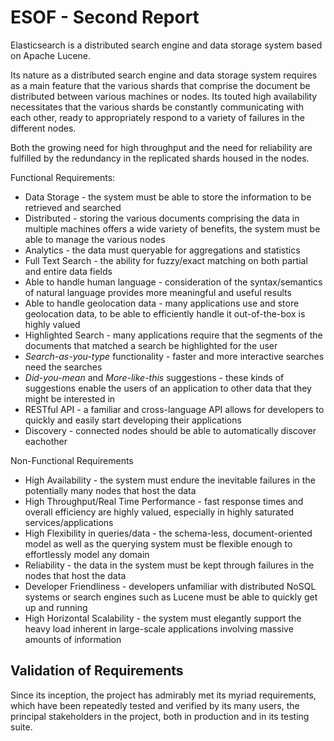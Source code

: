 ESOF - Second Report
====================
Elasticsearch is a distributed search engine and data storage system based on Apache Lucene.

Its nature as a distributed search engine and data storage system requires as a main feature that the various shards that comprise the document be distributed between various machines or nodes. Its touted high availability necessitates that the various shards be constantly communicating with each other, ready to appropriately respond to a variety of failures in the different nodes.

Both the growing need for high throughput and the need for reliability are fulfilled by the redundancy in the replicated shards housed in the nodes.

Functional Requirements:
* Data Storage - the system must be able to store the information to be retrieved and searched
* Distributed - storing the various documents comprising the data in multiple machines offers a wide variety of benefits, the system must be able to manage the various nodes
* Analytics - the data must queryable for aggregations and statistics 
* Full Text Search - the ability for fuzzy/exact matching on both partial and entire data fields 
* Able to handle human language - consideration of the syntax/semantics of natural language provides more meaningful and useful results
* Able to handle geolocation data - many applications use and store geolocation data, to be able to efficiently handle it out-of-the-box is highly valued
* Highlighted Search - many applications require that the segments of the documents that matched a search be highlighted for the user
* *Search-as-you-type* functionality - faster and more interactive searches need the searches 
* *Did-you-mean* and *More-like-this* suggestions - these kinds of suggestions enable the users of an application to other data that they might be interested in
* RESTful API - a familiar and cross-language API allows for developers to quickly and easily start developing their applications
* Discovery - connected nodes should be able to automatically discover eachother

Non-Functional Requirements
* High Availability - the system must endure the inevitable failures in the potentially many nodes that host the data
* High Throughput/Real Time Performance - fast response times and overall efficiency are highly valued, especially in highly saturated services/applications
* High Flexibility in queries/data - the schema-less, document-oriented model as well as the querying system must be flexible enough to effortlessly model any domain 
* Reliability - the data in the system must be kept through failures in the nodes that host the data
* Developer Friendliness - developers unfamiliar with distributed NoSQL systems or search engines such as Lucene must be able to quickly get up and running
* High Horizontal Scalability - the system must elegantly support the heavy load inherent in large-scale applications involving massive amounts of information

Validation of Requirements
--------------------------
Since its inception, the project has admirably met its myriad requirements, which have been repeatedly tested and verified by its many users, the principal stakeholders in the project, both in production and in its testing suite.







